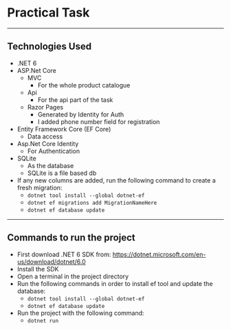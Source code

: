 # Practical Task

---

## Technologies Used

- .NET 6
- ASP.Net Core
  - MVC
    - For the whole product catalogue
  - Api
    - For the api part of the task
  - Razor Pages
    - Generated by Identity for Auth
    - I added phone number field for registration
- Entity Framework Core (EF Core)
  - Data access
- Asp.Net Core Identity
  - For Authentication
- SQLite
  - As the database
  - SQLite is a file based db
- If any new columns are added, run the following command to create a fresh migration:
  - `dotnet tool install --global dotnet-ef`
  - `dotnet ef migrations add MigrationNameHere`
  - `dotnet ef database update`

---

## Commands to run the project

- First download .NET 6 SDK from: <https://dotnet.microsoft.com/en-us/download/dotnet/6.0>
- Install the SDK
- Open a terminal in the project directory
- Run the following commands in order to install ef tool and update the database:
  - `dotnet tool install --global dotnet-ef`
  - `dotnet ef database update`
- Run the project with the following command:
  - `dotnet run`
